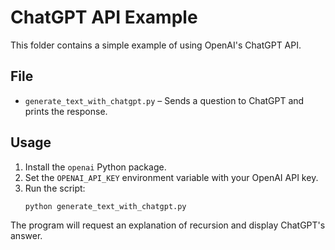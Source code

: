 # ChatGPT API Example

This folder contains a simple example of using OpenAI's ChatGPT API.

## File

- `generate_text_with_chatgpt.py` – Sends a question to ChatGPT and prints the response.

## Usage

1. Install the `openai` Python package.
2. Set the `OPENAI_API_KEY` environment variable with your OpenAI API key.
3. Run the script:
   ```bash
   python generate_text_with_chatgpt.py
   ```

The program will request an explanation of recursion and display ChatGPT's answer.
